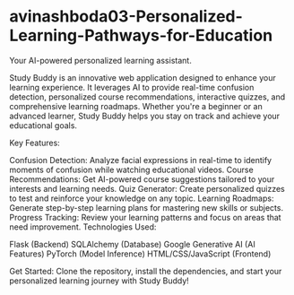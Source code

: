 # avinashboda03-Personalized-Learning-Pathways-for-Education
Your AI-powered personalized learning assistant.

Study Buddy is an innovative web application designed to enhance your learning experience. It leverages AI to provide real-time confusion detection, personalized course recommendations, interactive quizzes, and comprehensive learning roadmaps. Whether you're a beginner or an advanced learner, Study Buddy helps you stay on track and achieve your educational goals.

Key Features:

Confusion Detection: Analyze facial expressions in real-time to identify moments of confusion while watching educational videos. Course Recommendations: Get AI-powered course suggestions tailored to your interests and learning needs. Quiz Generator: Create personalized quizzes to test and reinforce your knowledge on any topic. Learning Roadmaps: Generate step-by-step learning plans for mastering new skills or subjects. Progress Tracking: Review your learning patterns and focus on areas that need improvement. Technologies Used:

Flask (Backend) SQLAlchemy (Database) Google Generative AI (AI Features) PyTorch (Model Inference) HTML/CSS/JavaScript (Frontend)

Get Started: Clone the repository, install the dependencies, and start your personalized learning journey with Study Buddy!
